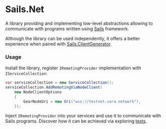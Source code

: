﻿Sails.Net
=========

A library providing and implementing low-level abstractions allowing to communicate with programs
written using [Sails](https://github.com/gear-tech/sails?tab=readme-ov-file#sails-) framework.

Although the library can be used independently, it offers a better experience when paired with
[Sails.ClientGenerator](https://www.nuget.org/packages/Sails.ClientGenerator).

### Usage

Install the library, register `IRemotingProvider` implementation with `IServiceCollection`: 
```csharp
var serviceCollection = new ServiceCollection();
serviceCollection.AddRemotingViaNodeClient(
    new NodeClientOptions
    {
        GearNodeUri = new Uri("wss://testnet.vara.network"),
    });
```
Inject `IRemotingProvider` into your services and use it to communicate with Sails programs.
Discover how it can be achieved via exploring [tests](https://github.com/gear-tech/sails/tree/master/net/tests/Sails.Remoting.Tests).
